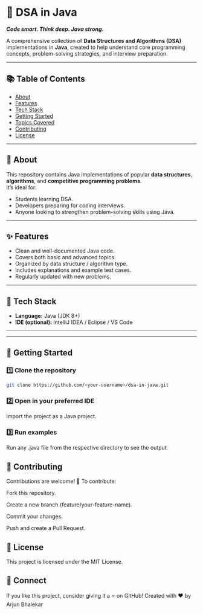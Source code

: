# 🧠 DSA in Java  
**_Code smart. Think deep. Java strong._**

A comprehensive collection of **Data Structures and Algorithms (DSA)** implementations in **Java**, created to help understand core programming concepts, problem-solving strategies, and interview preparation.

---

## 📚 Table of Contents
- [About](#about)
- [Features](#features)
- [Tech Stack](#tech-stack)
- [Getting Started](#getting-started)
- [Topics Covered](#topics-covered)
- [Contributing](#contributing)
- [License](#license)

---

## 🚀 About

This repository contains Java implementations of popular **data structures**, **algorithms**, and **competitive programming problems**.  
It’s ideal for:
- Students learning DSA.
- Developers preparing for coding interviews.
- Anyone looking to strengthen problem-solving skills using Java.

---

## ✨ Features

- Clean and well-documented Java code.
- Covers both basic and advanced topics.
- Organized by data structure / algorithm type.
- Includes explanations and example test cases.
- Regularly updated with new problems.

---

## 🧩 Tech Stack

- **Language:** Java (JDK 8+)
- **IDE (optional):** IntelliJ IDEA / Eclipse / VS Code

---

---

## 🏁 Getting Started

### 1️⃣ Clone the repository
```bash
git clone https://github.com/<your-username>/dsa-in-java.git
```
### 2️⃣ Open in your preferred IDE

Import the project as a Java project.

### 3️⃣ Run examples

Run any .java file from the respective directory to see the output.

## 🤝 Contributing

Contributions are welcome! 🎉
To contribute:

Fork this repository.

Create a new branch (feature/your-feature-name).

Commit your changes.

Push and create a Pull Request.

## 📜 License

This project is licensed under the MIT License.

## 💬 Connect

If you like this project, consider giving it a ⭐ on GitHub!
Created with ❤️ by Arjun Bhalekar
